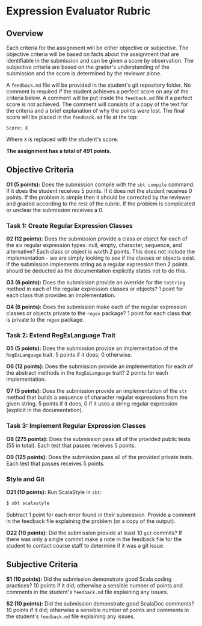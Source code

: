 # Expression Evaluator Rubric

## Overview

Each criteria for the assignment will be either objective or
subjective. The objective criteria will be based on facts about the
assignment that are identifiable in the submission and can be given a
score by observation. The subjective criteria are based on the
grader's understanding of the submission and the score is determined
by the reviewer alone.

A `feedback.md` file will be provided in the student's git repository
folder. No comment is required if the student achieves a perfect score
on any of the criteria below. A comment will be put inside the
`feedback.md` file if a perfect score is not achieved. The comment
will consists of a copy of the text for the criteria and a brief
explanation of why the points were lost. The final score will be
placed in the `feedback.md` file at the top:

```
Score: X
```

Where `X` is replaced with the student's score.

**The assignment has a total of 491 points.**

## Objective Criteria

**O1 (5 points):** Does the submission compile with the `sbt compile`
command. If it does the student receives 5 points. If it does not
the student receives 0 points. If the problem is simple then it
should be corrected by the reviewer and graded according to the rest
of the rubric. If the problem is complicated or unclear the
submission receives a 0.

### Task 1: Create Regular Expression Classes

**02 (12 points):** Does the submission provide a class or object for
each of the six regular expression types: null, empty, character,
sequence, and alternative? Each class or object is worth 2 points.
This does not include the implementation - we are simply looking to
see if the classes or objects exist. If the submission implements
string as a regular expression then 2 points should be deducted as
the documentation explicitly states not to do this.

**O3 (6 points):** Does the submission provide an override for the
`toString` method in each of the regular expression classes or
objects? 1 point for each class that provides an implementation.

**O4 (6 points):** Does the submission make each of the regular
expression classes or objects private to the `regex` package? 1 point
for each class that is private to the `regex` package.

### Task 2: Extend RegExLanguage Trait

**O5 (5 points):** Does the submission provide an implementation of
the `RegExLanguage` trait. 5 points if it does; 0 otherwise.

**O6 (12 points):** Does the submission provide an implementation for
each of the abstract methods in the `RegExLanguage` trait? 2 points
for each implementation.

**O7 (5 points):** Does the submission provide an implementation of
the `str` method that builds a sequence of character regular
expressions from the given string. 5 points if it does, 0 if it uses
a string regular expression (explicit in the documentation).

### Task 3: Implement Regular Expression Classes

**O8 (275 points):** Does the submission pass all of the provided
public tests (55 in total). Each test that passes receives 5 points.

**O9 (125 points):** Does the submission pass all of the provided
private tests. Each  test that passes receives 5 points.

### Style and Git

**O21 (10 points):** Run ScalaStyle in `sbt`:

```scala
$ sbt scalastyle
```

Subtract 1 point for each error found in their submission. Provide a
comment in the feedback file explaining the problem (or a copy of the
output).

**O22 (10 points):** Did the submission provide at least 10 `git`
commits? If there was only a single commit make a note in the
feedback file for the student to contact course staff to determine
if it was a git issue.

## Subjective Criteria

**S1 (10 points):** Did the submission demonstrate good Scala coding
practices? 10 points if it did; otherwise a sensible number of
points and comments in the student's `feedback.md` file explaining
any issues.

**S2 (10 points):** Did the submission demonstrate good ScalaDoc
comments? 10 points if it did; otherwise a sensible number of points
and comments in the student's `feedback.md` file explaining any
issues.
